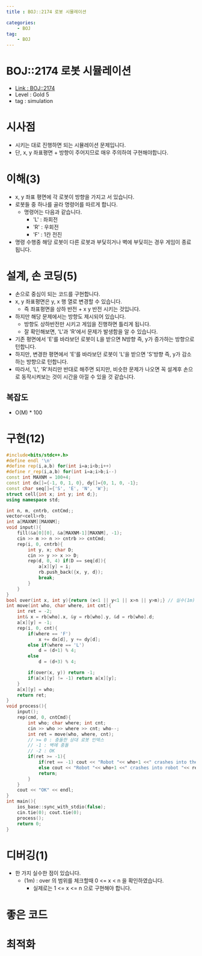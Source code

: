 ```yaml
---
title : BOJ::2174 로봇 시뮬레이션

categories:
    - BOJ
tag:
    - BOJ
---
```

# BOJ::2174 로봇 시뮬레이션
- [Link : BOJ::2174](https://www.acmicpc.net/problem/2174)
- Level : Gold 5
- tag : simulation

# 시사점
- 시키는 대로 진행하면 되는 시뮬레이션 문제입니다.
- 단, x, y 좌표평면 + 방향이 주어지므로 매우 주의하여 구현해야합니다.

# 이해(3)
- x, y 좌표 평면에 각 로봇이 방향을 가지고 서 있습니다.
- 로봇들 중 하나를 골라 명령어를 따르게 합니다.
  - 명령어는 다음과 같습니다.
    - 'L' : 좌회전
    - 'R' : 우회전
    - 'F' : 1칸 전진
- 명령 수행중 해당 로봇이 다른 로봇과 부딫히거나 벽에 부딫히는 경우 게임이 종료됩니다.

# 설계, 손 코딩(5)
- 손으로 중심이 되는 코드를 구현합니다.
- x, y 좌표평면은 y, x 행 열로 변경할 수 있습니다.
  - 즉 좌표평면을 상하 반전 + x y 반전 시키는 것입니다.
- 하지만 해당 문제에서는 방향도 제시되어 있습니다.
  - 방향도 상하반전만 시키고 게임을 진행하면 틀리게 됩니다.
  - 잘 확인해보면, 'L'과 'R'에서 문제가 발생함을 알 수 있습니다.
- 기존 평면에서 'E'를 바라보던 로봇이 L을 받으면 N방향 즉, y가 증가하는 방향으로 턴합니다.
- 하지만, 변경한 평면에서 'E'를 바라보던 로봇이 'L'을 받으면 'S'방향 즉, y가 감소하는 방향으로 턴합니다.
- 따라서, 'L', 'R'처리만 반대로 해주면 되지만, 비슷한 문제가 나오면 꼭 설계후 손으로 동작시켜보는 것이 시간을 아낄 수 있을 것 같습니다.

## 복잡도
- O(M) * 100

# 구현(12)

```cpp
#include<bits/stdc++.h>
#define endl '\n'
#define rep(i,a,b) for(int i=a;i<b;i++)
#define r_rep(i,a,b) for(int i=a;i>b;i--)
const int MAXNM = 100+4;
const int dx[]={-1, 0, 1, 0}, dy[]={0, 1, 0, -1};
const char seq[]={'S', 'E', 'N', 'W'};
struct cell{int x; int y; int d;};
using namespace std;

int n, m, cntrb, cntCmd;;
vector<cell>rb;
int a[MAXNM][MAXNM];
void input(){
    fill(&a[0][0], &a[MAXNM-1][MAXNM], -1);
    cin >> m >> n >> cntrb >> cntCmd;
    rep(i, 0, cntrb){
        int y, x; char D;
        cin >> y >> x >> D;
        rep(d, 0, 4) if(D == seq[d]){
            a[x][y] = i;
            rb.push_back({x, y, d});
            break;
        }
    }
}
bool over(int x, int y){return (x<1 || y<1 || x>n || y>m);} // 실수(1m) : 범위, 1부터 시작
int move(int who, char where, int cnt){
    int ret = -2;
    int& x = rb[who].x, &y = rb[who].y, &d = rb[who].d;
    a[x][y] = -1;
    rep(i, 0, cnt){
        if(where == 'F')
            x += dx[d], y += dy[d];
        else if(where == 'L')
            d = (d+1) % 4;
        else
            d = (d+3) % 4;

        if(over(x, y)) return -1;
        if(a[x][y] != -1) return a[x][y];
    }
    a[x][y] = who;
    return ret;
}
void process(){
    input();
    rep(cmd, 0, cntCmd){
        int who; char where; int cnt;
        cin >> who >> where >> cnt; who--;
        int ret = move(who, where, cnt);
        // >= 0 : 충돌한 상대 로봇 인덱스
        // -1 : 벽에 충돌
        // -2 : OK
        if(ret >= -1){
            if(ret == -1) cout << "Robot "<< who+1 <<" crashes into the wall" << endl;
            else cout << "Robot "<< who+1 <<" crashes into robot "<< ret+1 << endl;
            return;
        }
    }
    cout << "OK" << endl;
}
int main(){
    ios_base::sync_with_stdio(false);
    cin.tie(0); cout.tie(0);
    process();
    return 0;
}
```

# 디버깅(1)
- 한 가지 실수한 점이 있습니다.
  - (1m) : over 의 범위를 체크할때 0 <= x < n 을 확인하였습니다.
    - 실제로는 1 <= x <= n 으로 구현해야 합니다.

# 좋은 코드

# 최적화
